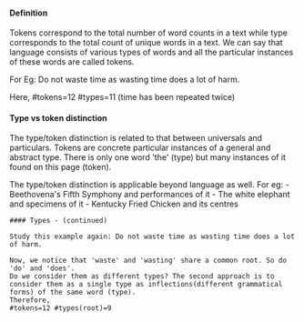 #### Definition
Tokens correspond to the total number of word counts in a text while type corresponds to the total count of unique words in a text. We can say that language consists of various types of words and all the particular instances of these words are called tokens.

For Eg: Do not waste time as wasting time does a lot of harm.


Here,
#tokens=12
#types=11 (time has been repeated twice)

#### Type vs token distinction

The type/token distinction is related to that between universals and particulars. Tokens are concrete particular instances of a general and abstract type.
There is only one word 'the' (type) but many instances of it found on this page (token).

The type/token distinction is applicable beyond language as well.
For eg:
    - Beethovena's Fifth Symphony and performances of it
    - The white elephant and specimens of it
    - Kentucky Fried Chicken and its centres

    #### Types - (continued)

    Study this example again: Do not waste time as wasting time does a lot of harm.

    Now, we notice that 'waste' and 'wasting' share a common root. So do 'do' and 'does'.
    Do we consider them as different types? The second approach is to consider them as a single type as inflections(different grammatical forms) of the same word (type).
    Therefore,
    #tokens=12 #types(root)=9 


